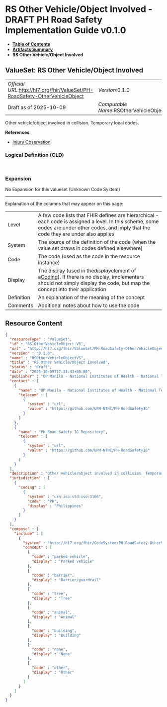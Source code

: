 # RS Other Vehicle/Object Involved - DRAFT PH Road Safety Implementation Guide v0.1.0

* [**Table of Contents**](toc.md)
* [**Artifacts Summary**](artifacts.md)
* **RS Other Vehicle/Object Involved**

## ValueSet: RS Other Vehicle/Object Involved 

| | |
| :--- | :--- |
| *Official URL*:http://hl7.org/fhir/ValueSet/PH-RoadSafety-OtherVehicleObject | *Version*:0.1.0 |
| Draft as of 2025-10-09 | *Computable Name*:RSOtherVehicleObjectVS |

 
Other vehicle/object involved in collision. Temporary local codes. 

 **References** 

* [Injury Observation](StructureDefinition-RS-Observation.md)

### Logical Definition (CLD)

 

### Expansion

No Expansion for this valueset (Unknown Code System)

-------

 Explanation of the columns that may appear on this page: 

| | |
| :--- | :--- |
| Level | A few code lists that FHIR defines are hierarchical - each code is assigned a level. In this scheme, some codes are under other codes, and imply that the code they are under also applies |
| System | The source of the definition of the code (when the value set draws in codes defined elsewhere) |
| Code | The code (used as the code in the resource instance) |
| Display | The display (used in the*display*element of a[Coding](http://hl7.org/fhir/R4/datatypes.html#Coding)). If there is no display, implementers should not simply display the code, but map the concept into their application |
| Definition | An explanation of the meaning of the concept |
| Comments | Additional notes about how to use the code |



## Resource Content

```json
{
  "resourceType" : "ValueSet",
  "id" : "RS-OtherVehicleObject-VS",
  "url" : "http://hl7.org/fhir/ValueSet/PH-RoadSafety-OtherVehicleObject",
  "version" : "0.1.0",
  "name" : "RSOtherVehicleObjectVS",
  "title" : "RS Other Vehicle/Object Involved",
  "status" : "draft",
  "date" : "2025-10-09T17:33:43+00:00",
  "publisher" : "UP Manila - National Institutes of Health - National Telehealth Center",
  "contact" : [
    {
      "name" : "UP Manila - National Institutes of Health - National Telehealth Center",
      "telecom" : [
        {
          "system" : "url",
          "value" : "https://github.com/UPM-NTHC/PH-RoadSafetyIG"
        }
      ]
    },
    {
      "name" : "PH Road Safety IG Repository",
      "telecom" : [
        {
          "system" : "url",
          "value" : "https://github.com/UPM-NTHC/PH-RoadSafetyIG"
        }
      ]
    }
  ],
  "description" : "Other vehicle/object involved in collision. Temporary local codes.",
  "jurisdiction" : [
    {
      "coding" : [
        {
          "system" : "urn:iso:std:iso:3166",
          "code" : "PH",
          "display" : "Philippines"
        }
      ]
    }
  ],
  "compose" : {
    "include" : [
      {
        "system" : "http://hl7.org/fhir/CodeSystem/PH-RoadSafety-OtherVehicleObject",
        "concept" : [
          {
            "code" : "parked-vehicle",
            "display" : "Parked vehicle"
          },
          {
            "code" : "barrier",
            "display" : "Barrier/guardrail"
          },
          {
            "code" : "tree",
            "display" : "Tree"
          },
          {
            "code" : "animal",
            "display" : "Animal"
          },
          {
            "code" : "building",
            "display" : "Building"
          },
          {
            "code" : "none",
            "display" : "None"
          },
          {
            "code" : "other",
            "display" : "Other"
          }
        ]
      }
    ]
  }
}

```
